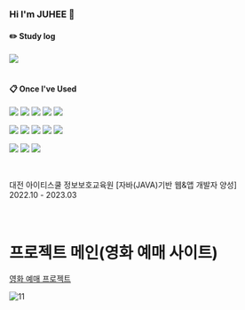 ### Hi I'm JUHEE 👋



#### ✏️  Study log <br>
<a href="https://www.notion.so/Dev-Study-e1c2b49a903347a4aa3fc8d06ecd182c?pvs=4">
        <img src="https://img.shields.io/badge/Notion-A100FF?style=for-the-badge&logo=Notion&logoColor=white%22%3E"></a>
<br>
<br>

 
 
 ####  📋 Once I've Used 
 <p>       
<img src="https://img.shields.io/badge/JAVA-007396?style=flat-square&logo=java&logoColor=white">
<img src="https://img.shields.io/badge/Spring-6DB33F?style=flat-square&logo=Spring&logoColor=white">
<img src="https://img.shields.io/badge/JSP-007396?style=for-flat-square&logo=java&logoColor=white">
<img src="https://img.shields.io/badge/jquery-0769AD?style=flat-square&logo=jquery&logoColor=white">
<img src="https://img.shields.io/badge/MyBatis-007396?style=flat-square&logo=java&logoColor=white">
<br>
 </p>
        
<p>
<img src="https://img.shields.io/badge/html5-E34F26?style=flat-square&logo=html5&logoColor=white">
<img src="https://img.shields.io/badge/css3-1572B6?style=flat-square&logocss3&logoColor=white">
<img src="https://img.shields.io/badge/javascript-F7DF1E?style=flat-square&logo=javascript&logoColor=black">
<img src="https://img.shields.io/badge/bootstrap-7952B3?style=flat-square&logo=bootstrap&logoColor=white">
<img src="https://img.shields.io/badge/Tiles-F7DF1E?style=flat-square&logo=Tiles&logoColor=black">
<br>
 </p>

<p>
<img src="https://img.shields.io/badge/oracle-F80000?style=flat-square&logo=oracle&logoColor=white">
<img src="https://img.shields.io/badge/MySQL-4479A1?style=flat-square&logo=MySQL&logoColor=white">
<img src="https://img.shields.io/badge/apache tomcat-F8DC75?style=flat-square&logo=apachetomcat&logoColor=white">
<br>
</p>
<br>

대전 아이티스쿨 정보보호교육원 [자바(JAVA)기반 웹&앱 개발자 양성] <br>
2022.10 - 2023.03
<br>
<br>
<br>

# 프로젝트 메인(영화 예매 사이트)
[영화 예매 프로젝트](https://github.com/BAEJUHEE/MovieProject)

![11](https://github.com/BAEJUHEE/MovieProject/assets/125854264/bb4b9cdf-ce9a-4039-88db-d93f05a45ab5)
